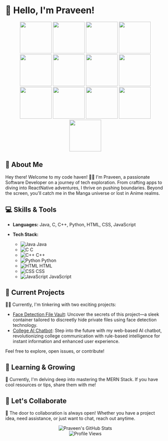 # 👋 Hello, I'm Praveen!

<!-- Adding boy gifs at the top -->
<div align="center">
  <img src="https://user-images.githubusercontent.com/74038190/212257454-16e3712e-945a-4ca2-b238-408ad0bf87e6.gif" width="100">
  <img src="https://user-images.githubusercontent.com/74038190/212257472-08e52665-c503-4bd9-aa20-f5a4dae769b5.gif" width="100">
  <img src="https://user-images.githubusercontent.com/74038190/212257468-1e9a91f1-b626-4baa-b15d-5c385dfa7ed2.gif" width="100">
  <img src="https://user-images.githubusercontent.com/74038190/212257465-7ce8d493-cac5-494e-982a-5a9deb852c4b.gif" width="100">
  <img src="https://user-images.githubusercontent.com/74038190/212257463-4d082cb4-7483-4eaf-bc25-6dde2628aabd.gif" width="100">
  <img src="https://user-images.githubusercontent.com/74038190/212257460-738ff738-247f-4445-a718-cdd0ca76e2db.gif" width="100">
  <img src="https://user-images.githubusercontent.com/74038190/212257467-871d32b7-e401-42e8-a166-fcfd7baa4c6b.gif" width="100">
  <img src="https://user-images.githubusercontent.com/74038190/212281756-450d3ffa-9335-4b98-a965-db8a18fee927.gif" width="100">
  <img src="https://user-images.githubusercontent.com/74038190/212280805-9bcb333b-8c55-46a8-abf8-ff286ab55472.gif" width="100">
  <img src="https://user-images.githubusercontent.com/74038190/212280823-79088828-a258-4a4d-8d6c-96315d5a07af.gif" width="100">
  <img src="https://user-images.githubusercontent.com/74038190/212281763-e6ecd7ef-c4aa-45b6-a97c-f33f6bb592bd.gif" width="100">
  <img src="https://user-images.githubusercontent.com/74038190/212281775-b468df30-4edc-4bf8-a4ee-f52e1aaddc86.gif" width="100">
  <img src="https://user-images.githubusercontent.com/74038190/212281780-0afd9616-8310-46e9-a898-c4f5269f1387.gif" width="100">
</div>

## 🚀 About Me

Hey there! Welcome to my code haven! 👨‍💻 I'm Praveen, a passionate Software Developer on a journey of tech exploration. From crafting apps to diving into ReactNative adventures, I thrive on pushing boundaries. Beyond the screen, you'll catch me in the Manga universe or lost in Anime realms.

## 💻 Skills & Tools

- **Languages:** Java, C, C++, Python, HTML, CSS, JavaScript
- **Tech Stack:** 
  - ![Java](https://github.com/Anmol-Baranwal/Cool-GIFs-For-GitHub/assets/74038190/1a797f46-efe4-41e6-9e75-5303e1bbcbfa) Java
  - ![C](https://github.com/Anmol-Baranwal/Cool-GIFs-For-GitHub/assets/74038190/29fd6286-4e7b-4d6c-818f-c4765d5e39a9) C
  - ![C++](https://github.com/Anmol-Baranwal/Cool-GIFs-For-GitHub/assets/74038190/67f477ed-6624-42da-99f0-1a7b1a16eecb) C++
  - ![Python](https://github.com/Anmol-Baranwal/Cool-GIFs-For-GitHub/assets/74038190/3c16d4f2-b757-4c70-8f42-43d5dddd2c36) Python
  - ![HTML](https://github.com/Anmol-Baranwal/Cool-GIFs-For-GitHub/assets/74038190/3fb2cdf6-8920-462e-87a4-95af376418aa) HTML
  - ![CSS](https://github.com/Anmol-Baranwal/Cool-GIFs-For-GitHub/assets/74038190/de038172-e903-4951-926c-755878deb0b4) CSS
  - ![JavaScript](https://github.com/Anmol-Baranwal/Cool-GIFs-For-GitHub/assets/74038190/398b19b1-9aae-4c1f-8bc0-d172a2c08d68) JavaScript

  <!-- Add more tech stack logos as needed -->

## 🚧 Current Projects

👨‍💻 Currently, I'm tinkering with two exciting projects:

- [Face Detection File Vault](https://github.com/Praveen-mc/face-recognition-vault): Uncover the secrets of this project—a sleek container tailored to discreetly hide private files using face detection technology.
- [College AI Chatbot](https://github.com/Praveen-mc/ChatBot_Flask): Step into the future with my web-based AI chatbot, revolutionizing college communication with rule-based intelligence for instant information and enhanced user experience.

Feel free to explore, open issues, or contribute!
## 🌱 Learning & Growing

🚀 Currently, I'm delving deep into mastering the MERN Stack. If you have cool resources or tips, share them with me!

## 👥 Let's Collaborate

🤝 The door to collaboration is always open! Whether you have a project idea, need assistance, or just want to chat, reach out anytime.

<!-- Adding GitHub stats and profile views -->
<div align="center">
  <img src="https://github-readme-stats.vercel.app/api?username=Praveen-mc&show_icons=true&theme=radical" alt="Praveen's GitHub Stats">
  <br>
  <img src="https://komarev.com/ghpvc/?username=Praveen-mc" alt="Profile Views">
</div>
